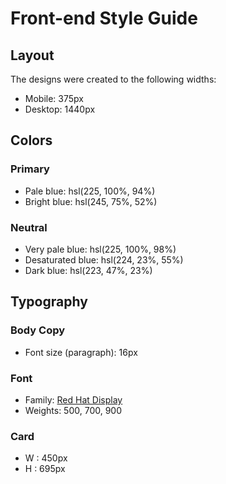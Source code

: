 # Front-end Style Guide

## Layout

The designs were created to the following widths:

- Mobile: 375px
- Desktop: 1440px

## Colors

### Primary

- Pale blue: hsl(225, 100%, 94%)
- Bright blue: hsl(245, 75%, 52%)

### Neutral

- Very pale blue: hsl(225, 100%, 98%)
- Desaturated blue: hsl(224, 23%, 55%)
- Dark blue: hsl(223, 47%, 23%)

## Typography

### Body Copy

- Font size (paragraph): 16px

### Font

- Family: [Red Hat Display](https://fonts.google.com/specimen/Red+Hat+Display)
- Weights: 500, 700, 900


### Card
- W : 450px
- H : 695px